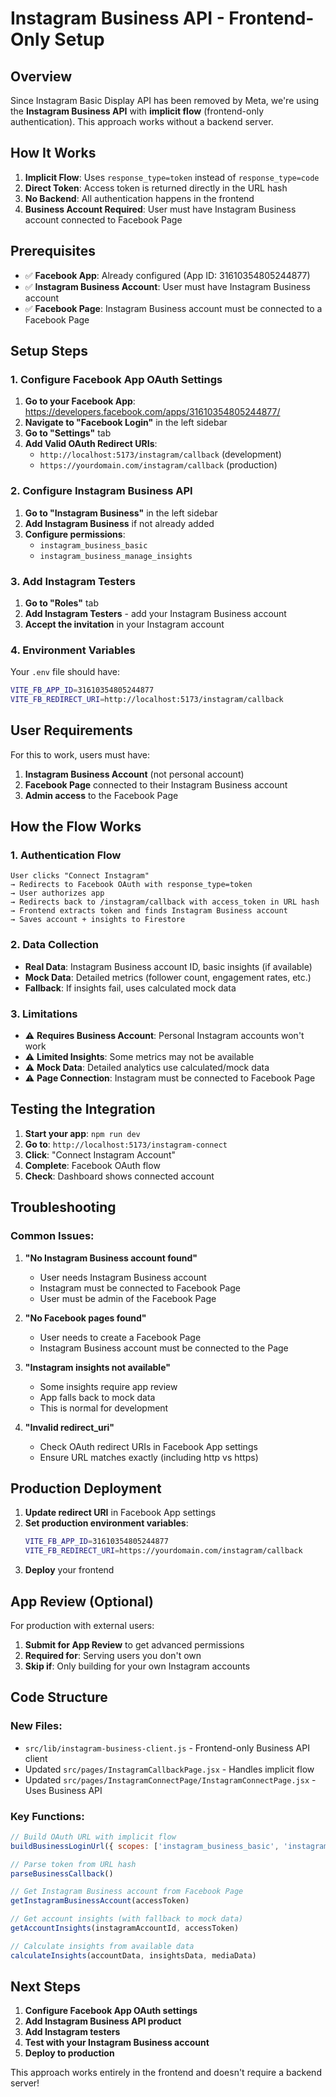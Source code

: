 # Instagram Business API - Frontend-Only Setup

## Overview

Since Instagram Basic Display API has been removed by Meta, we're using the **Instagram Business API** with **implicit flow** (frontend-only authentication). This approach works without a backend server.

## How It Works

1. **Implicit Flow**: Uses `response_type=token` instead of `response_type=code`
2. **Direct Token**: Access token is returned directly in the URL hash
3. **No Backend**: All authentication happens in the frontend
4. **Business Account Required**: User must have Instagram Business account connected to Facebook Page

## Prerequisites

- ✅ **Facebook App**: Already configured (App ID: 31610354805244877)
- ✅ **Instagram Business Account**: User must have Instagram Business account
- ✅ **Facebook Page**: Instagram Business account must be connected to a Facebook Page

## Setup Steps

### 1. Configure Facebook App OAuth Settings

1. **Go to your Facebook App**: https://developers.facebook.com/apps/31610354805244877/
2. **Navigate to "Facebook Login"** in the left sidebar
3. **Go to "Settings"** tab
4. **Add Valid OAuth Redirect URIs**:
   - `http://localhost:5173/instagram/callback` (development)
   - `https://yourdomain.com/instagram/callback` (production)

### 2. Configure Instagram Business API

1. **Go to "Instagram Business"** in the left sidebar
2. **Add Instagram Business** if not already added
3. **Configure permissions**:
   - `instagram_business_basic`
   - `instagram_business_manage_insights`

### 3. Add Instagram Testers

1. **Go to "Roles"** tab
2. **Add Instagram Testers** - add your Instagram Business account
3. **Accept the invitation** in your Instagram account

### 4. Environment Variables

Your `.env` file should have:
```bash
VITE_FB_APP_ID=31610354805244877
VITE_FB_REDIRECT_URI=http://localhost:5173/instagram/callback
```

## User Requirements

For this to work, users must have:

1. **Instagram Business Account** (not personal account)
2. **Facebook Page** connected to their Instagram Business account
3. **Admin access** to the Facebook Page

## How the Flow Works

### 1. **Authentication Flow**
```
User clicks "Connect Instagram"
→ Redirects to Facebook OAuth with response_type=token
→ User authorizes app
→ Redirects back to /instagram/callback with access_token in URL hash
→ Frontend extracts token and finds Instagram Business account
→ Saves account + insights to Firestore
```

### 2. **Data Collection**
- **Real Data**: Instagram Business account ID, basic insights (if available)
- **Mock Data**: Detailed metrics (follower count, engagement rates, etc.)
- **Fallback**: If insights fail, uses calculated mock data

### 3. **Limitations**
- ⚠️ **Requires Business Account**: Personal Instagram accounts won't work
- ⚠️ **Limited Insights**: Some metrics may not be available
- ⚠️ **Mock Data**: Detailed analytics use calculated/mock data
- ⚠️ **Page Connection**: Instagram must be connected to Facebook Page

## Testing the Integration

1. **Start your app**: `npm run dev`
2. **Go to**: `http://localhost:5173/instagram-connect`
3. **Click**: "Connect Instagram Account"
4. **Complete**: Facebook OAuth flow
5. **Check**: Dashboard shows connected account

## Troubleshooting

### Common Issues:

1. **"No Instagram Business account found"**
   - User needs Instagram Business account
   - Instagram must be connected to Facebook Page
   - User must be admin of the Facebook Page

2. **"No Facebook pages found"**
   - User needs to create a Facebook Page
   - Instagram Business account must be connected to the Page

3. **"Instagram insights not available"**
   - Some insights require app review
   - App falls back to mock data
   - This is normal for development

4. **"Invalid redirect_uri"**
   - Check OAuth redirect URIs in Facebook App settings
   - Ensure URL matches exactly (including http vs https)

## Production Deployment

1. **Update redirect URI** in Facebook App settings
2. **Set production environment variables**:
   ```bash
   VITE_FB_APP_ID=31610354805244877
   VITE_FB_REDIRECT_URI=https://yourdomain.com/instagram/callback
   ```
3. **Deploy** your frontend

## App Review (Optional)

For production with external users:
1. **Submit for App Review** to get advanced permissions
2. **Required for**: Serving users you don't own
3. **Skip if**: Only building for your own Instagram accounts

## Code Structure

### New Files:
- `src/lib/instagram-business-client.js` - Frontend-only Business API client
- Updated `src/pages/InstagramCallbackPage.jsx` - Handles implicit flow
- Updated `src/pages/InstagramConnectPage/InstagramConnectPage.jsx` - Uses Business API

### Key Functions:
```javascript
// Build OAuth URL with implicit flow
buildBusinessLoginUrl({ scopes: ['instagram_business_basic', 'instagram_business_manage_insights'] })

// Parse token from URL hash
parseBusinessCallback()

// Get Instagram Business account from Facebook Page
getInstagramBusinessAccount(accessToken)

// Get account insights (with fallback to mock data)
getAccountInsights(instagramAccountId, accessToken)

// Calculate insights from available data
calculateInsights(accountData, insightsData, mediaData)
```

## Next Steps

1. **Configure Facebook App OAuth settings**
2. **Add Instagram Business API product**
3. **Add Instagram testers**
4. **Test with your Instagram Business account**
5. **Deploy to production**

This approach works entirely in the frontend and doesn't require a backend server!


